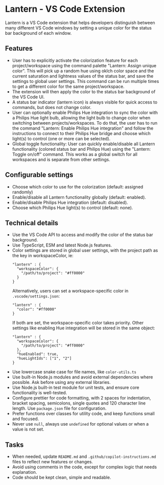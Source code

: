 # Lantern - VS Code Extension

Lantern is a VS Code extension that helps developers distinguish between many different VS Code windows by setting a unique color for the status bar background of each window.

## Features

- User has to explicitly activate the colorization feature for each project/workspace using the command palette "Lantern: Assign unique color". This will pick up a random hue using oklch color space and the current saturation and lightness values of the status bar, and save the settings to global user settings. This command can be run multiple times to get a different color for the same project/workspace.
- The extension will then apply the color to the status bar background of the VS Code UI.
- A status bar indicator (lantern icon) is always visible for quick access to commands, but does not change color.
- User can optionally enable Philips Hue integration to sync the color with a Philips Hue light bulb, allowing the light bulb to change color when switching between projects/workspaces. To do that, the user has to run the command "Lantern: Enable Philips Hue integration" and follow the instructions to connect to their Philips Hue bridge and choose which light(s) to control (one or more can be selected).
- Global toggle functionality: User can quickly enable/disable all Lantern functionality (colored status bar and Philips Hue) using the "Lantern: Toggle on/off" command. This works as a global switch for all workspaces and is separate from other settings.

## Configurable settings

- Choose which color to use for the colorization (default: assigned randomly)
- Enable/disable all Lantern functionality globally (default: enabled).
- Enable/disable Philips Hue integration (default: disabled).
- Choose which Philips Hue light(s) to control (default: none).

## Technical details

- Use the VS Code API to access and modify the color of the status bar background.
- Use TypeScript, ESM and latest Node.js features.
- Color settings are stored in global user settings, with the project path as the key in workspaceColor, ie:
  ```
  "lantern" : {
    "workspaceColor": {
      "/path/to/project": "#ff0000"
    }
  }
  ```
  Alternatively, users can set a workspace-specific color in `.vscode/settings.json`:
  ```
  "lantern" : {
    "color": "#ff0000"
  }
  ```
  If both are set, the workspace-specific color takes priority.
  Other settings like enabling Hue integration will be stored in the same object:
  ```
  "lantern" : {
    "workspaceColor": {
      "/path/to/project": "#ff0000"
    },
    "hueEnabled": true,
    "hueLightIds": ["1", "2"]
  }
  ```
- Use lowercase snake case for file names, like `color-utils.ts`
- Use built-in Node.js modules and avoid external dependencies where possible. Ask before using any external libraries.
- Use Node.js built-in test module for unit tests, and ensure core functionality is well-tested.
- Configure prettier for code formatting, with 2 spaces for indentation, bracket spacing, semicolons, single quotes and 120 character line length. Use `package.json` file for configuration.
- Prefer functions over classes for utility code, and keep functions small and focused.
- Never use `null`, always use `undefined` for optional values or when a value is not set.

## Tasks

- When needed, update `README.md` and `.github/copilot-instructions.md` files to reflect new features or changes.
- Avoid using comments in the code, except for complex logic that needs explanation.
- Code should be kept clean, simple and readable.
